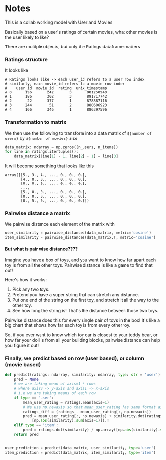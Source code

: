 # Notes

This is a collab working model with User and Movies

Basically based on a user's ratings of certain movies, what other movies is the user likely to like?

There are multiple objects, but only the Ratings dataframe matters

### Ratings structure

It looks like

```
# Ratings looks like -> each user_id refers to a user row index
# similarly, each movie_id refers to a movie row index
#    user_id  movie_id  rating  unix_timestamp
# 0      196       242       3       881250949
# 1      186       302       3       891717742
# 2       22       377       1       878887116
# 3      244        51       2       880606923
# 4      166       346       1       886397596

```

### Transformation to matrix

We then use the following to transform into a data matrix of `${number of users}` by `${number of movies}` size

```python
data_matrix: ndarray = np.zeros((n_users, n_items))
for line in ratings.itertuples():
    data_matrix[line[1] - 1, line[2] - 1] = line[3]
```

It will become something that looks like this

```
array([[5., 3., 4., ..., 0., 0., 0.],
       [4., 0., 0., ..., 0., 0., 0.],
       [0., 0., 0., ..., 0., 0., 0.],
       ...,
       [5., 0., 0., ..., 0., 0., 0.],
       [0., 0., 0., ..., 0., 0., 0.],
       [0., 5., 0., ..., 0., 0., 0.]])
```

### Pairwise distance a matrix

We pairwise distance each element of the matrix with

```python
user_similarity = pairwise_distances(data_matrix, metric='cosine')
item_similarity = pairwise_distances(data_matrix.T, metric='cosine')
```

#### But what is pair wise distance????

Imagine you have a box of toys, and you want to know how far apart each toy is from all the other toys. Pairwise distance is like a game to find that out!

Here's how it works:

1. Pick any two toys.
2. Pretend you have a super string that can stretch any distance.
3. Put one end of the string on the first toy, and stretch it all the way to the other toy.
4. See how long the string is! That's the distance between those two toys.

Pairwise distance does this for every single pair of toys in the box! It's like a big chart that shows how far each toy is from every other toy.

So, if you ever want to know which toy car is closest to your teddy bear, or how far your doll is from all your building blocks, pairwise distance can help you figure it out!

### Finally, we predict based on row (user based), or column (movie based)

```python
def predict(ratings: ndarray, similarity: ndarray, type: str = 'user') -> ndarray:
    pred = None
    # we are taking mean of axis=1 / rows
    # where axis0 -> y-axis and axis1 -> x-axis
    # i.e we are taking means of each row
    if type == 'user':
        mean_user_rating = ratings.mean(axis=1)
        # We use np.newaxis so that mean_user_rating has same format as ratings
        ratings_diff = (ratings - mean_user_rating[:, np.newaxis])
        pred = mean_user_rating[:, np.newaxis] + similarity.dot(ratings_diff) / np.array(
            [np.abs(similarity).sum(axis=1)]).T
    elif type == 'item':
        pred = ratings.dot(similarity) / np.array([np.abs(similarity).sum(axis=1)])
    return pred


user_prediction = predict(data_matrix, user_similarity, type='user')
item_prediction = predict(data_matrix, item_similarity, type='item')
```